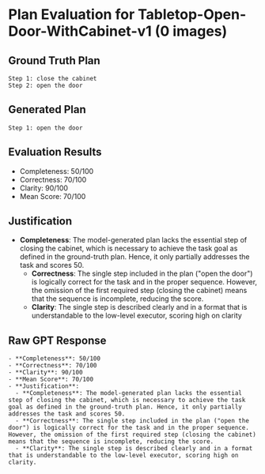 # Plan Evaluation for Tabletop-Open-Door-WithCabinet-v1 (0 images)

## Ground Truth Plan
```
Step 1: close the cabinet
Step 2: open the door
```

## Generated Plan
```
Step 1: open the door
```

## Evaluation Results
- Completeness: 50/100
- Correctness: 70/100
- Clarity: 90/100
- Mean Score: 70/100

## Justification
- **Completeness**: The model-generated plan lacks the essential step of closing the cabinet, which is necessary to achieve the task goal as defined in the ground-truth plan. Hence, it only partially addresses the task and scores 50.  
  - **Correctness**: The single step included in the plan ("open the door") is logically correct for the task and in the proper sequence. However, the omission of the first required step (closing the cabinet) means that the sequence is incomplete, reducing the score.  
  - **Clarity**: The single step is described clearly and in a format that is understandable to the low-level executor, scoring high on clarity

## Raw GPT Response
```
- **Completeness**: 50/100  
- **Correctness**: 70/100  
- **Clarity**: 90/100  
- **Mean Score**: 70/100  
- **Justification**:  
  - **Completeness**: The model-generated plan lacks the essential step of closing the cabinet, which is necessary to achieve the task goal as defined in the ground-truth plan. Hence, it only partially addresses the task and scores 50.  
  - **Correctness**: The single step included in the plan ("open the door") is logically correct for the task and in the proper sequence. However, the omission of the first required step (closing the cabinet) means that the sequence is incomplete, reducing the score.  
  - **Clarity**: The single step is described clearly and in a format that is understandable to the low-level executor, scoring high on clarity.  

```
